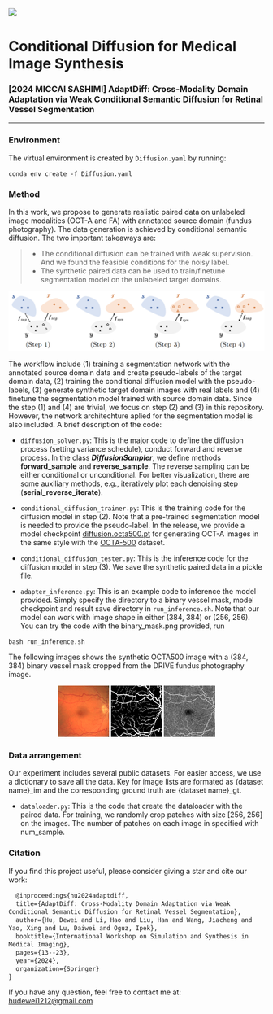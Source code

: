 ![](https://img.shields.io/badge/Language-python-brightgreen.svg)

# Conditional Diffusion for Medical Image Synthesis
### [2024 MICCAI SASHIMI] AdaptDiff: Cross-Modality Domain Adaptation via Weak Conditional Semantic Diffusion for Retinal Vessel Segmentation
---

### Environment
The virtual environment is created by `Diffusion.yaml` by running: 
```
conda env create -f Diffusion.yaml
```

### Method
In this work, we propose to generate realistic paired data on unlabeled image modalities (OCT-A and FA) with annotated source domain (fundus photography). The data generation is achieved by conditional semantic diffusion. The two important takeaways are:
>- The conditional diffusion can be trained with weak supervision. And we found the feasible conditions for the noisy label.
>- The synthetic paired data can be used to train/finetune segmentation model on the unlabeled target domains.

<p align="center">
  <img src="/assets/workflow.png" alt="drawing" width="650"/>
</p>

The workflow include (1) training a segmentation network with the annotated source domain data and create pseudo-labels of the target domain data, (2) training the conditional diffusion model with the pseudo-labels, (3) generate synthetic target domain images with real labels and (4) finetune the segmentation model trained with source domain data. Since the step (1) and (4) are trivial, we focus on step (2) and (3) in this repository. However, the network architechture aplied for the segmentation model is also included. A brief description of the code:

* `diffusion_solver.py`: This is the major code to define the diffusion process (setting variance schedule), conduct forward and reverse process. In the class **_DiffusionSampler_**, we define methods **forward_sample** and **reverse_sample**. The reverse sampling can be either conditional or unconditional. For better visualization, there are some auxiliary methods, e.g., iteratively plot each denoising step (**serial_reverse_iterate**).

* `conditional_diffusion_trainer.py`: This is the training code for the diffusion model in step (2). Note that a pre-trained segmentation model is needed to provide the pseudo-label. In the release, we provide a model checkpoint [diffusion.octa500.pt](https://github.com/DeweiHu/AdaptDiff/releases/tag/octa-500-v1.0) for generating OCT-A images in the same style with the [OCTA-500](https://ieee-dataport.org/open-access/octa-500) dataset.      

* `conditional_diffusion_tester.py`: This is the inference code for the diffusion model in step (3). We save the synthetic paired data in a pickle file.

* `adapter_inference.py`: This is an example code to inference the model provided. Simply specify the directory to a binary vessel mask, model checkpoint and result save directory in `run_inference.sh`. Note that our model can work with image shape in either (384, 384) or (256, 256). You can try the code with the binary_mask.png provided, run
```
bash run_inference.sh
```
The following images shows the synthetic OCTA500 image with a (384, 384) binary vessel mask cropped from the DRIVE fundus photography image.

<p align="center">
  <img src="/assets/original_img.png" width="20%" alt="Image 1">
  <img src="/assets/binary_mask.png" width="20%" alt="Image 2">
  <img src="/assets/test_result.png" width="20%" alt="Image 3">
</p>


### Data arrangement
Our experiment includes several public datasets. For easier access, we use a dictionary to save all the data. Key for image lists are formated as {dataset name}_im and the corresponding ground truth are {dataset name}_gt. 

* `dataloader.py`: This is the code that create the dataloader with the paired data. For training, we randomly crop patches with size [256, 256] on the images. The number of patches on each image in specified with num_sample.


### Citation
If you find this project useful, please consider giving a star and cite our work:
```
  @inproceedings{hu2024adaptdiff,
  title={AdaptDiff: Cross-Modality Domain Adaptation via Weak Conditional Semantic Diffusion for Retinal Vessel Segmentation},
  author={Hu, Dewei and Li, Hao and Liu, Han and Wang, Jiacheng and Yao, Xing and Lu, Daiwei and Oguz, Ipek},
  booktitle={International Workshop on Simulation and Synthesis in Medical Imaging},
  pages={13--23},
  year={2024},
  organization={Springer}
}
```

If you have any question, feel free to contact me at: <br>
hudewei1212@gmail.com <br>

